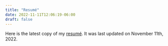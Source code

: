 ```yaml
---
title: "Resumé"
date: 2022-11-11T12:06:19-06:00
draft: false
---
```


Here is the latest copy of my [resumé](https://jaritaes99.github.io/resume.pdf/). It was last updated on November 11th, 2022.
